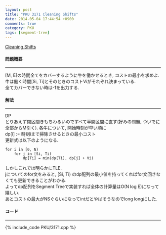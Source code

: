 ```yaml
---
layout: post
title: "PKU 3171 Cleaning Shifts"
date: 2014-05-04 17:44:54 +0900
comments: true
category: PKU
tags: [segment-tree]
---
```


[Cleaning Shifts](http://poj.org/problem?id=3171)

#### 問題概要

****

[M, E]の時間全てをカバーするように牛を働かせるとき, コストの最小を求めよ.<br>
牛は働く時間[Si, Ti]とそのときのコストViがそれぞれ決まっている.<br>
全てカバーできない時は-1を出力する.


#### 解法

****

DP<br>
とりあえず閉区間きもちわるいのですべて半開区間に直す(好みの問題, ついでに全部からM引く).
各牛について, 開始時刻が早い順に<br>
dp[i] := 時刻iまで掃除させるときの最小コスト<br>
更新式は以下のようになる.

```
for i in [0, N)
    for j in [Si, Ti)
        dp[Ti] = min(dp[Ti], dp[j] + Vi)
```

しかしこれでは明らかにTLE.<br>
jについてのfor文をみると, [Si, Ti) のdp配列の最小値を持ってくればfor文回さなくても更新できることがわかる.<br>
よってdp配列をSegment Treeで実装すれば全体の計算量はO(N log E)になって嬉しい.<br>
あとコストの最大がNSぐらいになってintだとやばそうなのでlong longにした.

#### コード

****

{% include_code PKU/3171.cpp %}

